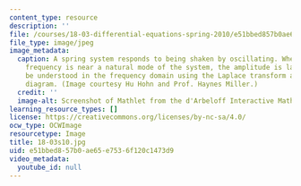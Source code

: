 ```yaml
---
content_type: resource
description: ''
file: /courses/18-03-differential-equations-spring-2010/e51bbed857b0ae65e7536f120c1473d9_18-03s10.jpg
file_type: image/jpeg
image_metadata:
  caption: A spring system responds to being shaken by oscillating. When the input
    frequency is near a natural mode of the system, the amplitude is large. This can
    be understood in the frequency domain using the Laplace transform and its pole
    diagram. (Image courtesy Hu Hohn and Prof. Haynes Miller.)
  credit: ''
  image-alt: Screenshot of Mathlet from the d'Arbeloff Interactive Math Project.
learning_resource_types: []
license: https://creativecommons.org/licenses/by-nc-sa/4.0/
ocw_type: OCWImage
resourcetype: Image
title: 18-03s10.jpg
uid: e51bbed8-57b0-ae65-e753-6f120c1473d9
video_metadata:
  youtube_id: null
---
```

